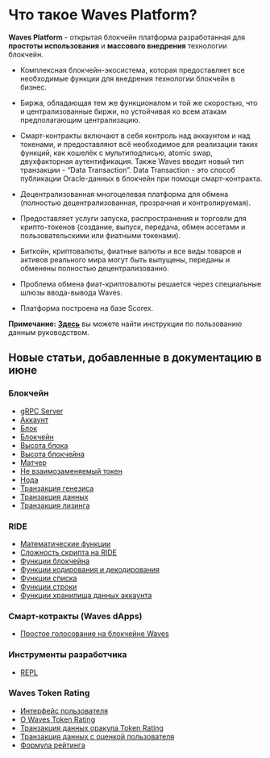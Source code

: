 # Что такое Waves Platform?

**Waves Platform** - открытая блокчейн платформа разработанная для **простоты использования** и **массового внедрения** технологии блокчейн.

* Комплексная блокчейн-экосистема, которая предоставляет все необходимые функции для внедрения технологии блокчейн в бизнес.
* Биржа, обладающая тем же функционалом и той же скоростью, что и централизованные биржи, но устойчивая ко всем атакам предполагающим централизацию.
* Смарт-контракты включают в себя контроль над аккаунтом и над токенами, и предоставляют всё необходимое для реализации таких функций, как кошелёк с мультиподписью, atomic swap, двухфакторная аутентификация. Также Waves вводит новый тип транзакции - “Data Transaction”. Data Transaction - это способ публикации Oracle-данных  в блокчейн при помощи смарт-контракта.

* Децентрализованная многоцелевая платформа для обмена (полностью децентрализованная, прозрачная и контролируемая).
* Предоставляет услуги запуска, распространения и торговли для крипто-токенов (создание, выпуск, передача, обмен ассетами и пользовательскими или фиатными токенами).
* Биткойн, криптовалюты, фиатные валюты и все виды товаров и активов реального мира могут быть выпущены, переданы и обменены полностью децентрализованно.  
* Проблема обмена фиат-криптовалюты решается через специальные шлюзы ввода-вывода Waves.
* Платформа построена на базе Scorex.

**Примечание:**  [**Здесь**](https://docs.wavesplatform.com/ru/overview/how-to-use-this-guide.html) вы можете найти инструкции по пользованию данным руководством.

## Новые статьи, добавленные в документацию в июне

### Блокчейн

* [gRPC Server](nodi-waves/extensions/grpc-server.md)
* [Аккаунт](blockchain/account.md)
* [Блок](blockchain/block.md)
* [Блокчейн](blockchain/blockchain.md)
* [Высота блока](blockchain/block-height.md)
* [Высота блокчейна](blockchain/blockchain-height.md)
* [Матчер](nodi-waves/extensions/matcher.md)
* [Не взаимозаменяемый токен](blockchain/token/non-fungible-token.md)
* [Нода](blockchain/node.md)
* [Транзакция генезиса](blockchain/transaction-type/genesis-transaction.md)
* [Транзакция данных](blockchain/transaction-type/data-transaction.md)
* [Транзакция лизинга](blockchain/transaction-type/lease-transaction.md)

### RIDE

* [Математические функции](ride/built-in-functions/math-functions.md)
* [Сложность скрипта на RIDE](ride/ride-script-complexity.md)
* [Функции блокчейна](ride/built-in-functions/blockchain-functions.md)
* [Функции кодирования и декодирования](ride/built-in-functions/encoding-and-decoding-functions.md)
* [Функции списка](ride/built-in-functions/list-functions.md)
* [Функции строки](ride/built-in-functions/string-functions.md)
* [Функции хранилища данных аккаунта](ride/built-in-functions/account-data-storage-functions.md)

### Смарт-котракты (Waves dApps)

* [Простое голосование на блокчейне Waves](ride/simple-voting-on-the-waves-blockchain.md)

### Инструменты разработчика

* [REPL](developer-tools/repl.md)

### Waves Token Rating

* [Интерфейс пользователя](waves-token-rating/user-interface.md)
* [О Waves Token Rating](waves-token-rating/about-waves-token-rating.md)
* [Транзакция данных оракула Token Rating](waves-token-rating/token-rating-oracle-data-transaction.md)
* [Транзакция данных с оценкой пользователя](waves-token-rating/data-transaction-with-user-s-rate.md)
* [Формула рейтинга](waves-token-rating/rating-formula.md)
